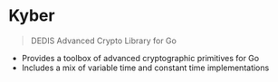 # Kyber

> DEDIS Advanced Crypto Library for Go

- Provides a toolbox of advanced cryptographic primitives for Go
- Includes a mix of variable time and constant time implementations
